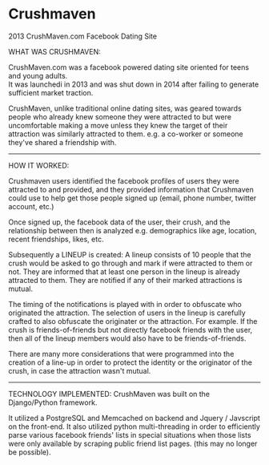 # Crushmaven
2013 CrushMaven.com Facebook Dating Site

WHAT WAS CRUSHMAVEN:

CrushMaven.com was a facebook powered dating site oriented for teens and young adults.  
It was launchedi in 2013 and was shut down in 2014 after failing to generate sufficient market traction.

CrushMaven, unlike traditional online dating sites, was geared towards people who already knew someone they were attracted to
but were uncomfortable making a move unless they knew the target of their attraction was similarly attracted to them. 
e.g. a co-worker or someone they've shared a friendship with.

---
HOW IT WORKED:

Crushmaven users identified the facebook profiles of users they were attracted to and provided,
and they provided information that Crushmaven could use to help get those people signed up (email, phone number, twitter account, etc.)

Once signed up, the facebook data of the user, their crush, and the relationship between then is analyzed
e.g. demographics like age, location, recent friendships, likes, etc.

Subsequently a LINEUP is created: A lineup consists of 10 people that the crush would be asked to go through
and mark if were attracted to them or not. They are informed that at least one person in the lineup is already attracted to them.
They are notified if any of their marked attractions is mutual.

The timing of the notifications is played with in order to obfuscate who originated the attraction. The selection of users in the
lineup is carefully crafted to also obfuscate the originater or the attraction.  For example.  If the crush is friends-of-friends
but not directly facebook friends with the user, then all of the lineup members would also have to be friends-of-friends.

There are many more considerations that were programmed into the creation of a line-up in order to protect the identity
or the originator of the crush, in case the attraction wasn't mutual.

---

TECHNOLOGY IMPLEMENTED: CrushMaven was built on the Django/Python framework. 

It utilized a PostgreSQL and Memcached on backend and Jquery / Javscript on the front-end.
It also utilized python multi-threading in order to efficiently parse various facebook friends' lists in special
situations when those lists were only available by scraping public friend list pages.  (this may no longer be possible).
